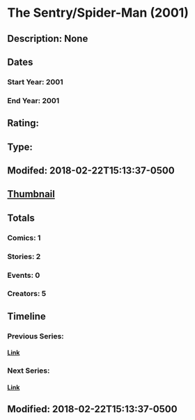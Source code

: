 # The Sentry/Spider-Man (2001)
## Description: None
## Dates
### Start Year: 2001
### End Year: 2001
## Rating: 
## Type: 
## Modifed: 2018-02-22T15:13:37-0500
## [Thumbnail](http://i.annihil.us/u/prod/marvel/i/mg/3/20/5a8f244550e31.jpg)
## Totals
### Comics: 1
### Stories: 2
### Events: 0
### Creators: 5
## Timeline
### Previous Series: 
#### [Link]()
### Next Series: 
#### [Link]()
## Modified: 2018-02-22T15:13:37-0500